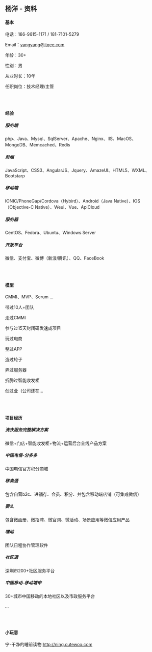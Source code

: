 ## 杨洋 - 资料

#### 基本

电话：186-9615-1171 / 181-7101-5279

Email：yangyang@itqee.com

年龄：30+

性别：男

从业时长：10年

任职岗位：技术经理/主管

<br/><br/>



#### 经验

##### 服务端

php、Java、Mysql、SqlServer、Apache、Nginx、IIS、MacOS、MongoDB、Memcached、Redis

##### 前端

JavaScript、CSS3、AngularJS、Jquery、AmazeUI、HTML5、WXML、Bootstarp

##### 移动端

IONIC/PhoneGap/Cordova（Hybird）、Android（Java Native）、IOS（Objective-C Native）、Weui、Vue、ApiCloud

##### 服务器

CentOS、Fedora、Ubuntu、Windows Server

##### 开放平台

微信、支付宝、微博（新浪/腾讯）、QQ、FaceBook



<br/><br/>

#### 模型

CMMI、MVP、Scrum ...

带过10人+团队

走过CMMI

参与过15天封闭研发速成项目

玩过电商

整过APP

造过轮子

弄过服务器

折腾过智能收发柜

创过业（公司还在...



<br/><br/>

#### 项目经历

##### 洗衣服务完整解决方案

微信+门店+智能收发柜+物流+运营后台全线产品方案



##### 中国电信-分多多

中国电信官方积分商城



##### 移卖通

包含自营b2c、进销存、会员、积分、并包含移动端店铺（可集成微信）



##### 要么

包含微画册、微招聘、微官网、微活动、场景应用等微信应用产品



##### 嘿动

团队日程协作管理软件



##### 社区通

深圳市200+社区服务平台



##### 中国移动-移动城市

30+城市中国移动的本地社区以及市政服务平台



...

<br/><br/>



#### 小玩意

宁-干净的睡前读物 http://ning.cutewoo.com

